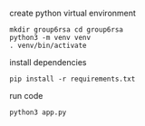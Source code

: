create python virtual environment
```shell
mkdir group6rsa cd group6rsa
python3 -m venv venv
. venv/bin/activate
```

install dependencies
```shell
pip install -r requirements.txt
```

run code
```
python3 app.py
```


